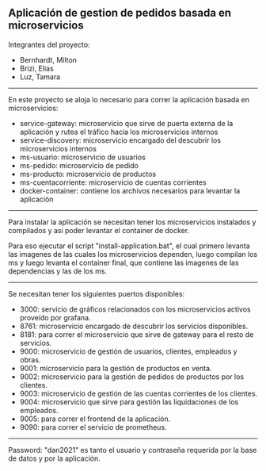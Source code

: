 Aplicación de gestion de pedidos basada en microservicios
-
Integrantes del proyecto:
- Bernhardt, Milton
- Brizi, Elias
- Luz, Tamara

---

En este proyecto se aloja lo necesario para correr la aplicación basada en microservicios:
- service-gateway: microservicio que sirve de puerta externa de la aplicación y rutea el tráfico hacia los microservicios internos 
- service-discovery: microservicio encargado del descubrir los microservicios internos
- ms-usuario: microservicio de usuarios
- ms-pedido: microservicio de pedido
- ms-producto: microservicio de productos
- ms-cuentacorriente: microservicio de cuentas corrientes
- docker-container: contiene los archivos necesarios para levantar la aplicación

---

Para instalar la aplicación se necesitan tener los microservicios instalados y compilados y asi poder levantar el container de docker.

Para eso ejecutar el script "install-application.bat", el cual primero levanta las imagenes de las cuales los microservicios dependen, luego compilan los ms y luego levanta el container final, que contiene las imagenes de las dependencias y las de los ms.

---
Se necesitan tener los siguientes puertos disponibles:
- 3000: servicio de gráficos relacionados con los microservicios activos proveído por grafana.
- 8761: microservicio encargado de descubrir los servicios disponibles.
- 8181: para correr el microservicio que sirve de gateway para el resto de servicios.
- 9000: microservicio de gestión de usuarios, clientes, empleados y obras.
- 9001: microservicio para la gestión de productos en venta.
- 9002: microservicio para la gestión de pedidos de productos por los clientes.
- 9003: microservicio de gestión de las cuentas corrientes de los clientes.
- 9004: microservicio que sirve para gestión las liquidaciones de los empleados.
- 9005: para correr el frontend de la aplicación.
- 9090: para correr el servicio de prometheus.

---
Password: "dan2021" es tanto el usuario y contraseña requerida por la base de datos y por la aplicación.






